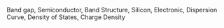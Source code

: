 Band gap,
Semiconductor,
Band Structure,
Silicon,
Electronic,
Dispersion Curve,
Density of States,
Charge Density
